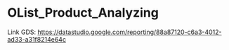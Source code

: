 # OList_Product_Analyzing
Link GDS: https://datastudio.google.com/reporting/88a87120-c6a3-4012-ad33-a31f8214e64c
